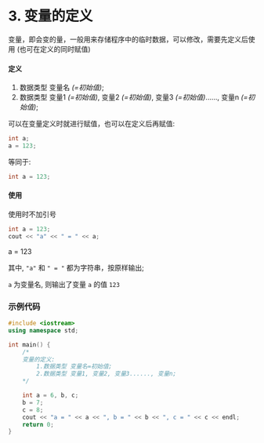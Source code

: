 # 3. 变量的定义

变量，即会变的量，一般用来存储程序中的临时数据，可以修改，需要先定义后使用 (也可在定义的同时赋值)

#### 定义

1. 数据类型 变量名 *(=初始值)*;
2. 数据类型 变量1 *(=初始值)*, 变量2 *(=初始值)*, 变量3 *(=初始值)*......, 变量n *(=初始值)*;

可以在变量定义时就进行赋值，也可以在定义后再赋值:

```cpp
int a;
a = 123;
```

等同于:

```cpp
int a = 123;
```

#### 使用

使用时不加引号

```cpp
int a = 123;
cout << "a" << " = " << a;
```
<output data-lang="output">
a = 123
</output>

其中, `"a"` 和 `" = "` 都为字符串，按原样输出;

`a` 为变量名, 则输出了变量 `a` 的值 `123`


### 示例代码

```cpp
#include <iostream>
using namespace std;

int main() {
	/*
	变量的定义:
		1.数据类型 变量名=初始值;
		2.数据类型 变量1, 变量2, 变量3......, 变量n;
	*/

	int a = 6, b, c;
	b = 7;
	c = 8;
	cout << "a = " << a << ", b = " << b << ", c = " << c << endl;
	return 0;
}
```